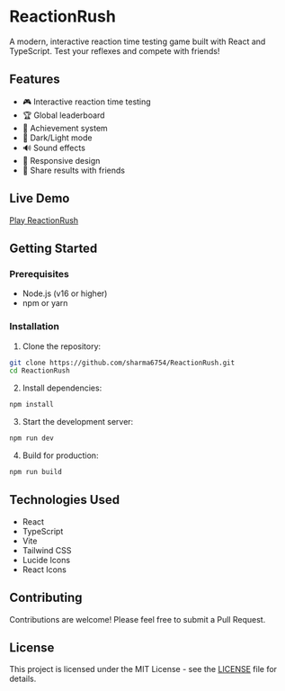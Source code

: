 # ReactionRush

A modern, interactive reaction time testing game built with React and TypeScript. Test your reflexes and compete with friends!

## Features

- 🎮 Interactive reaction time testing
- 🏆 Global leaderboard
- 🏅 Achievement system
- 🌙 Dark/Light mode
- 🔊 Sound effects
- 📱 Responsive design
- 🔗 Share results with friends

## Live Demo

[Play ReactionRush](https://sharma6754.github.io/ReactionRush/)

## Getting Started

### Prerequisites

- Node.js (v16 or higher)
- npm or yarn

### Installation

1. Clone the repository:
```bash
git clone https://github.com/sharma6754/ReactionRush.git
cd ReactionRush
```

2. Install dependencies:
```bash
npm install
```

3. Start the development server:
```bash
npm run dev
```

4. Build for production:
```bash
npm run build
```

## Technologies Used

- React
- TypeScript
- Vite
- Tailwind CSS
- Lucide Icons
- React Icons

## Contributing

Contributions are welcome! Please feel free to submit a Pull Request.

## License

This project is licensed under the MIT License - see the [LICENSE](LICENSE) file for details. 